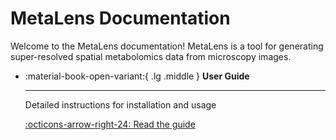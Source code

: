 # MetaLens Documentation

Welcome to the MetaLens documentation! MetaLens is a tool for generating super-resolved spatial metabolomics data from microscopy images.

<div class="grid cards" markdown>

-   :material-book-open-variant:{ .lg .middle } __User Guide__

    ---

    Detailed instructions for installation and usage

    [:octicons-arrow-right-24: Read the guide](user_guide.md)

</div> 